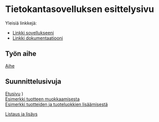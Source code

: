 # Tietokantasovelluksen esittelysivu

Yleisiä linkkejä:

* [Linkki sovellukseeni](http://wolli.users.cs.helsinki.fi/huuto/)
* [Linkki dokumentaatiooni](https://github.com/woltsu/Tsoha-Bootstrap/blob/master/doc/dokumentaatio.pdf)

## Työn aihe

[Aihe](http://advancedkittenry.github.io/suunnittelu_ja_tyoymparisto/aiheet/Huutokauppa.html) 

## Suunnittelusivuja
[Etusivu](http://wolli.users.cs.helsinki.fi/huuto/)  )    
[Esimerkki tuotteen muokkaamisesta](http://wolli.users.cs.helsinki.fi/huuto/urheilu/1/muokkaa)  
[Esimerkki tuotteiden ja tuoteluokkien lisäämisestä](http://wolli.users.cs.helsinki.fi/huuto/admin)  

[Listaus ja lisäys](http://wolli.users.cs.helsinki.fi/huuto/esitteet)
